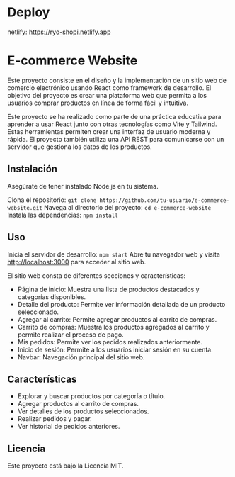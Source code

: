 # Deploy

netlify: https://ryo-shopi.netlify.app

# E-commerce Website

Este proyecto consiste en el diseño y la implementación de un sitio web de comercio electrónico usando React como framework de desarrollo. El objetivo del proyecto es crear una plataforma web que permita a los usuarios comprar productos en línea de forma fácil y intuitiva.

 Este proyecto se ha realizado como parte de una práctica educativa para aprender a usar React junto con otras tecnologías como Vite y Tailwind. Estas herramientas permiten crear una interfaz de usuario moderna y  rápida. El proyecto también utiliza una API REST para comunicarse con un servidor que gestiona los datos de los productos.

## Instalación

Asegúrate de tener instalado Node.js en tu sistema.

Clona el repositorio: `git clone https://github.com/tu-usuario/e-commerce-website.git`
Navega al directorio del proyecto: `cd e-commerce-website`
Instala las dependencias: `npm install`

## Uso

Inicia el servidor de desarrollo: `npm start`
Abre tu navegador web y visita [http://localhost:3000](http://localhost:3000) para acceder al sitio web.

El sitio web consta de diferentes secciones y características:

- Página de inicio: Muestra una lista de productos destacados y categorías disponibles.
- Detalle del producto: Permite ver información detallada de un producto seleccionado.
- Agregar al carrito: Permite agregar productos al carrito de compras.
- Carrito de compras: Muestra los productos agregados al carrito y permite realizar el proceso de pago.
- Mis pedidos: Permite ver los pedidos realizados anteriormente.
- Inicio de sesión: Permite a los usuarios iniciar sesión en su cuenta.
- Navbar: Navegación principal del sitio web.

## Características

- Explorar y buscar productos por categoría o título.
- Agregar productos al carrito de compras.
- Ver detalles de los productos seleccionados.
- Realizar pedidos y pagar.
- Ver historial de pedidos anteriores.

## Licencia

Este proyecto está bajo la Licencia MIT.